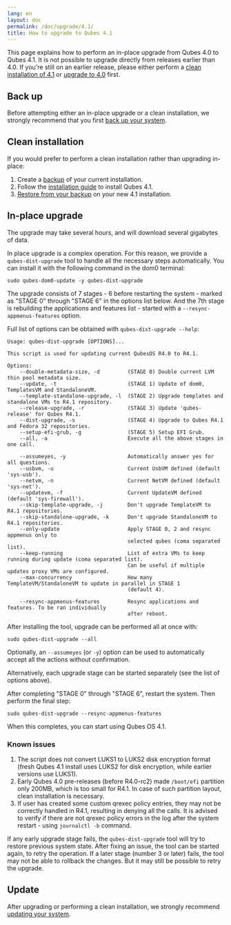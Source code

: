 ```yaml
---
lang: en
layout: doc
permalink: /doc/upgrade/4.1/
title: How to upgrade to Qubes 4.1
---
```


This page explains how to perform an in-place upgrade from Qubes 4.0 to Qubes 4.1. It is not possible to upgrade directly from releases earlier than 4.0. If you're still on an earlier release, please either perform a [clean installation of 4.1](#clean-installation) or [upgrade to 4.0](/doc/upgrade/4.0/) first.

## Back up

Before attempting either an in-place upgrade or a clean installation, we strongly recommend that you first [back up your system](/doc/how-to-back-up-restore-and-migrate/).

## Clean installation

If you would prefer to perform a clean installation rather than upgrading in-place:

1. Create a [backup](/doc/how-to-back-up-restore-and-migrate/#creating-a-backup) of your current installation.
2. Follow the [installation guide](/doc/installation-guide/) to install Qubes 4.1.
3. [Restore from your backup](/doc/how-to-back-up-restore-and-migrate/#restoring-from-a-backup) on your new 4.1 installation.

## In-place upgrade

The upgrade may take several hours, and will download several gigabytes of data.

In place upgrade is a complex operation. For this reason, we provide a `qubes-dist-upgrade` tool to handle all the necessary steps automatically. You can install it with the following command in the dom0 terminal:

    sudo qubes-dom0-update -y qubes-dist-upgrade

The upgrade consists of 7 stages - 6 before restarting the system - marked as "STAGE 0" through "STAGE 6" in the options list below. And the 7th stage is rebuilding the applications and features list - started with a `--resync-appmenus-features` option.

Full list of options can be obtained with `qubes-dist-upgrade --help`:

    Usage: qubes-dist-upgrade [OPTIONS]...

    This script is used for updating current QubesOS R4.0 to R4.1.

    Options:
        --double-metadata-size, -d         (STAGE 0) Double current LVM thin pool metadata size.
        --update, -t                       (STAGE 1) Update of dom0, TemplatesVM and StandaloneVM.
        --template-standalone-upgrade, -l  (STAGE 2) Upgrade templates and standalone VMs to R4.1 repository.
        --release-upgrade, -r              (STAGE 3) Update 'qubes-release' for Qubes R4.1.
        --dist-upgrade, -s                 (STAGE 4) Upgrade to Qubes R4.1 and Fedora 32 repositories.
        --setup-efi-grub, -g               (STAGE 5) Setup EFI Grub.
        --all, -a                          Execute all the above stages in one call.

        --assumeyes, -y                    Automatically answer yes for all questions.
        --usbvm, -u                        Current UsbVM defined (default 'sys-usb').
        --netvm, -n                        Current NetVM defined (default 'sys-net').
        --updatevm, -f                     Current UpdateVM defined (default 'sys-firewall').
        --skip-template-upgrade, -j        Don't upgrade TemplateVM to R4.1 repositories.
        --skip-standalone-upgrade, -k      Don't upgrade StandaloneVM to R4.1 repositories.
        --only-update                      Apply STAGE 0, 2 and resync appmenus only to
                                           selected qubes (coma separated list).
        --keep-running                     List of extra VMs to keep running during update (coma separated list).
                                           Can be useful if multiple updates proxy VMs are configured.
        --max-concurrency                  How many TemplateVM/StandaloneVM to update in parallel in STAGE 1
                                           (default 4).

        --resync-appmenus-features         Resync applications and features. To be ran individually
                                           after reboot.

After installing the tool, upgrade can be performed all at once with:

    sudo qubes-dist-upgrade --all

Optionally, an `--assumeyes` (or `-y`) option can be used to automatically accept all the actions without confirmation.

Alternatively, each upgrade stage can be started separately (see the list of options above).

After completing "STAGE 0" through "STAGE 6", restart the system. Then perform the final step:

    sudo qubes-dist-upgrade --resync-appmenus-features

When this completes, you can start using Qubes OS 4.1.

### Known issues

1. The script does not convert LUKS1 to LUKS2 disk encryption format (fresh Qubes 4.1 install uses LUKS2 for disk encryption, while earlier versions use LUKS1).
2. Early Qubes 4.0 pre-releases (before R4.0-rc2) made `/boot/efi` partition only 200MB, which is too small for R4.1. In case of such partition layout, clean installation is necessary.
3. If user has created some custom qrexec policy entries, they may not be correctly handled in R4.1, resulting in denying all the calls. It is advised to verify if there are not qrexec policy errors in the log after the system restart - using `journalctl -b` command.

If any early upgrade stage fails, the `qubes-dist-upgrade` tool will try to restore previous system state. After fixing an issue, the tool can be started again, to retry the operation. If a later stage (number 3 or later) fails, the tool may not be able to rollback the changes. But it may still be possible to retry the upgrade.

## Update

After upgrading or performing a clean installation, we strongly recommend [updating your system](/doc/how-to-update/).
